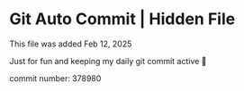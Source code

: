# Git Auto Commit | Hidden File

This file was added Feb 12, 2025

Just for fun and keeping my daily git commit active 🤪

commit number: 378980
